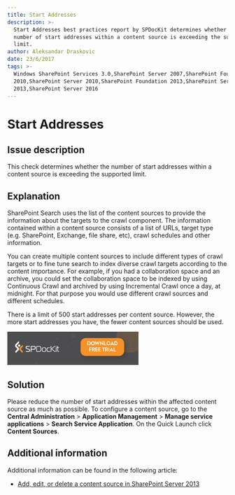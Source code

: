 ```yaml
---
title: Start Addresses
description: >-
  Start Addresses best practices report by SPDocKit determines whether the
  number of start addresses within a content source is exceeding the supported
  limit.
author: Aleksandar Draskovic
date: 23/6/2017
tags: >-
  Windows SharePoint Services 3.0,SharePoint Server 2007,SharePoint Foundation
  2010,SharePoint Server 2010,SharePoint Foundation 2013,SharePoint Server
  2013,SharePoint Server 2016
---
```


# Start Addresses

## Issue description

This check determines whether the number of start addresses within a content source is exceeding the supported limit.

## Explanation

SharePoint Search uses the list of the content sources to provide the information about the targets to the crawl component. The information contained within a content source consists of a list of URLs, target type \(e.g. SharePoint, Exchange, file share, etc\), crawl schedules and other information.

You can create multiple content sources to include different types of crawl targets or to fine tune search to index diverse crawl targets according to the content importance. For example, if you had a collaboration space and an archive, you could set the collaboration space to be indexed by using Continuous Crawl and archived by using Incremental Crawl once a day, at midnight. For that purpose you would use different crawl sources and different schedules.

There is a limit of 500 start addresses per content source. However, the more start addresses you have, the fewer content sources should be used.

[![Download SPDocKit](/.gitbook/assets/spdockit_download.png)](http://bit.ly/2US0Zna)

## Solution

Please reduce the number of start addresses within the affected content source as much as possible. To configure a content source, go to the **Central Administration** &gt; **Application Management** &gt; **Manage service applications** &gt; **Search Service Application**. On the Quick Launch click **Content Sources**.

## Additional information

Additional information can be found in the following article:

* [Add, edit, or delete a content source in SharePoint Server 2013](https://technet.microsoft.com/en-IE/library/jj219808.aspx)

